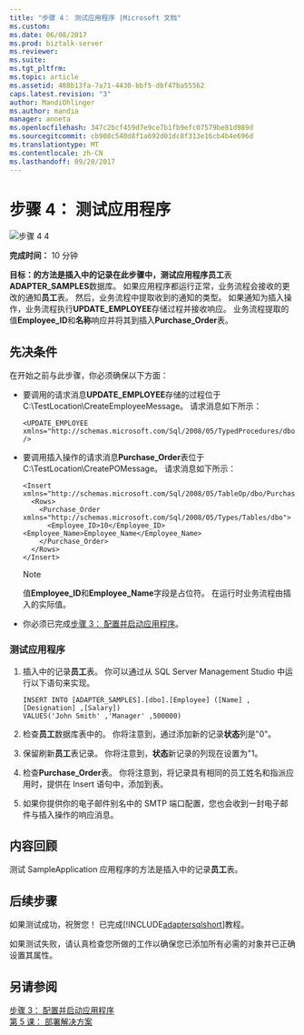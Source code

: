 ```yaml
---
title: "步骤 4： 测试应用程序 |Microsoft 文档"
ms.custom: 
ms.date: 06/08/2017
ms.prod: biztalk-server
ms.reviewer: 
ms.suite: 
ms.tgt_pltfrm: 
ms.topic: article
ms.assetid: 488b13fa-7a71-4430-bbf5-dbf47ba55562
caps.latest.revision: "3"
author: MandiOhlinger
ms.author: mandia
manager: anneta
ms.openlocfilehash: 347c2bcf459d7e9ce7b1fb9efc07579be81d989d
ms.sourcegitcommit: cb908c540d8f1a692d01dc8f313e16cb4b4e696d
ms.translationtype: MT
ms.contentlocale: zh-CN
ms.lasthandoff: 09/20/2017
---
```

# <a name="step-4-test-the-application"></a>步骤 4： 测试应用程序
![步骤 4 4](../../adapters-and-accelerators/adapter-oracle-ebs/media/step-4of4.gif "Step_4of4")  
  
 **完成时间：** 10 分钟  
  
 **目标：**的方法是插入中的记录在此步骤中，测试应用程序**员工**表**ADAPTER_SAMPLES**数据库。 如果应用程序都运行正常，业务流程会接收的更改的通知**员工**表。 然后，业务流程中提取收到的通知的类型。 如果通知为插入操作，业务流程执行**UPDATE_EMPLOYEE**存储过程并接收响应。 业务流程提取的值**Employee_ID**和**名称**响应并将其到插入**Purchase_Order**表。  
  
## <a name="prerequisites"></a>先决条件  
 在开始之前与此步骤，你必须确保以下方面：  
  
-   要调用的请求消息**UPDATE_EMPLOYEE**存储的过程位于 C:\TestLocation\CreateEmployeeMessage。 请求消息如下所示：  
  
    ```  
    <UPDATE_EMPLOYEE xmlns="http://schemas.microsoft.com/Sql/2008/05/TypedProcedures/dbo" />  
    ```  
  
-   要调用插入操作的请求消息**Purchase_Order**表位于 C:\TestLocation\CreatePOMessage。 请求消息如下所示：  
  
    ```  
    <Insert xmlns="http://schemas.microsoft.com/Sql/2008/05/TableOp/dbo/Purchase_Order">  
      <Rows>  
        <Purchase_Order xmlns="http://schemas.microsoft.com/Sql/2008/05/Types/Tables/dbo">  
          <Employee_ID>10</Employee_ID><Employee_Name>Employee_Name</Employee_Name>  
        </Purchase_Order>  
      </Rows>  
    </Insert>  
    ```  
  
    > [!NOTE]
    >  值**Employee_ID**和**Employee_Name**字段是占位符。 在运行时业务流程由插入的实际值。  
  
-   你必须已完成[步骤 3： 配置并启动应用程序](../../adapters-and-accelerators/adapter-sql/step-3-configure-and-start-the-application.md)。  
  
### <a name="to-test-the-application"></a>测试应用程序  
  
1.  插入中的记录**员工**表。 你可以通过从 SQL Server Management Studio 中运行以下语句来实现。  
  
    ```  
    INSERT INTO [ADAPTER_SAMPLES].[dbo].[Employee] ([Name] ,[Designation] ,[Salary])  
    VALUES('John Smith' ,'Manager' ,500000)  
    ```  
  
2.  检查**员工**数据库表中的。 你将注意到，通过添加新的记录**状态**列是"0"。  
  
3.  保留刷新**员工**表记录。 你将注意到，**状态**新记录的列现在设置为"1。  
  
4.  检查**Purchase_Order**表。 你将注意到，将记录具有相同的员工姓名和指派应用时，提供在 Insert 语句中，添加到表。  
  
5.  如果你提供你的电子邮件别名中的 SMTP 端口配置，您也会收到一封电子邮件与插入操作的响应消息。  
  
## <a name="what-did-i-just-do"></a>内容回顾  
 测试 SampleApplication 应用程序的方法是插入中的记录**员工**表。  
  
## <a name="next-steps"></a>后续步骤  
 如果测试成功，祝贺您！ 已完成[!INCLUDE[adaptersqlshort](../../includes/adaptersqlshort-md.md)]教程。  
  
 如果测试失败，请认真检查您所做的工作以确保您已添加所有必需的对象并已正确设置其属性。  
  
## <a name="see-also"></a>另请参阅  
 [步骤 3： 配置并启动应用程序](../../adapters-and-accelerators/adapter-sql/step-3-configure-and-start-the-application.md)   
 [第 5 课： 部署解决方案](../../adapters-and-accelerators/adapter-sql/lesson-5-deploy-the-solution.md)